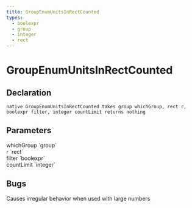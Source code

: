 ```yaml
---
title: GroupEnumUnitsInRectCounted
types:
  - boolexpr
  - group
  - integer
  - rect
---
```


# GroupEnumUnitsInRectCounted

## Declaration

```
native GroupEnumUnitsInRectCounted takes group whichGroup, rect r, boolexpr filter, integer countLimit returns nothing
```

## Parameters
<dl>
  <dt>whichGroup `group`</dt>
  <dd></dd>

  <dt>r `rect`</dt>
  <dd></dd>

  <dt>filter `boolexpr`</dt>
  <dd></dd>

  <dt>countLimit `integer`</dt>
  <dd></dd>
</dl>

## Bugs 
Causes irregular behavior when used with large numbers